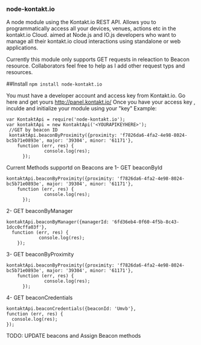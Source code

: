 ### node-kontakt.io
A node module using the Kontakt.io REST API. Allows you to programmatically access all your devices, venues, actions etc in the kontakt.io Cloud.
aimed at Node.js and IO.js developers who want to manage all their kontakt.io cloud interactions using standalone or web applications.

Currently this module only supports GET requests in releaction to Beacon resource. Collaborators feel free to help as I add other request typs and resources.

##Install
`npm install node-kontakt.io`


You must have a developer account and access key from Kontakt.io. Go here and get yours http://panel.kontakt.io/
Once you have your access key , inculde and initialize your module using your "key"
Example:
```
var KontaktApi = require('node-kontakt.io');
var kontaktApi = new KontaktApi('<YOURAPIKEYHERE>');
 //GET by beacon ID
 kontaktApi.beaconByProximity({proximity: 'f7826da6-4fa2-4e98-8024-bc5b71e0893e', major: '39304', minor: '61171'},
    function (err, res) {
              console.log(res);
      });
```

Current Methods supportd on Beacons are
1- GET beaconById
```
kontaktApi.beaconByProximity({proximity: 'f7826da6-4fa2-4e98-8024-bc5b71e0893e', major: '39304', minor: '61171'},
    function (err, res) {
              console.log(res);
      });
```
2- GET beaconByManager
```
kontaktApi.beaconByManager({managerId: '6fd36eb4-0f60-4f5b-8c43-1dcc0cffa03f'},
  function (err, res) {
            console.log(res);
    });
```
3- GET beaconByProximity
```
kontaktApi.beaconByProximity({proximity: 'f7826da6-4fa2-4e98-8024-bc5b71e0893e', major: '39304', minor: '61171'},
    function (err, res) {
              console.log(res);
      });
```
4- GET beaconCredentials
```
kontaktApi.beaconCredentials({beaconId: 'Umvb'},
function (err, res) {
  console.log(res);
});
```

TODO: UPDATE beacons and Assign Beacon methods



